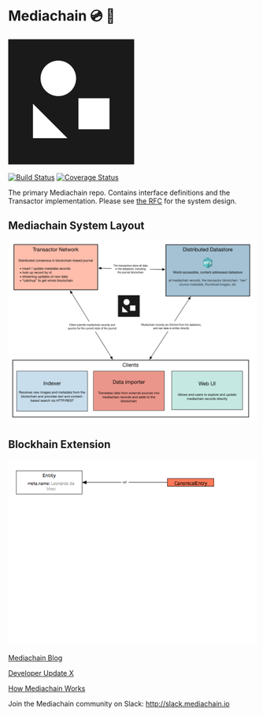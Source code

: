 # Mediachain 💿 🔗
![logo](mediachain_logo_small.png)

[![Build Status](https://travis-ci.org/mediachain/mediachain.svg?branch=master)](https://travis-ci.org/mediachain/mediachain)
[![Coverage Status](https://coveralls.io/repos/github/mediachain/mediachain/badge.svg?branch=master)](https://coveralls.io/github/mediachain/mediachain?branch=master)

The primary Mediachain repo. Contains interface definitions and the Transactor implementation. Please see [the RFC](rfc/mediachain-rfc-2.md) for the system design.

## Mediachain System Layout
![Mediachain System Diagram](rfc/images/mediachain-system.png)

## Blockhain Extension
![Mediachain Blockchain Animation](rfc/images/blockchain.gif)

[Mediachain Blog](https://blog.mediachain.io/)


[Developer Update X](https://blog.mediachain.io/mediachain-developer-update-x-c0b8cc7fc12c)

[How Mediachain Works](https://blog.mediachain.io/how-mediachain-works-5a5ccc1c3210)

Join the Mediachain community on Slack: http://slack.mediachain.io
